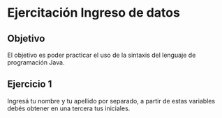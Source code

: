 # Ejercitación Ingreso de datos

## Objetivo

El objetivo es poder practicar el uso de la sintaxis del lenguaje de programación Java.

## Ejercicio 1

Ingresá tu nombre y tu apellido por separado, a partir de estas variables debés obtener en una tercera tus iniciales.

